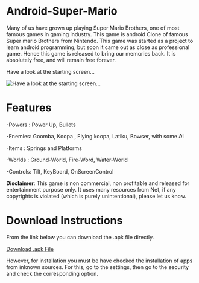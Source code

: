 Android-Super-Mario
====================

Many of us have grown up playing Super Mario Brothers, one of most famous games in gaming industry. This game is android Clone of famous Super mario Brothers from Nintendo.
This game was started as a project to learn android programming, but soon it came out as close as professional game. Hence this game is released to bring our memories back. It is absolutely free, and will remain free forever.

Have a look at the starting screen...

![Have a look at the starting screen...](http://lh5.ggpht.com/7mpw1b5pQSrZD8ylEwz2lJ-z9a-hQ6dXsXkIYYzMsfLh7a4KtHlFq4VOhbUczBaG_JI)


Features
========

-Powers : Power Up, Bullets

-Enemies: Goomba, Koopa , Flying koopa, Latiku, Bowser, with some AI

-Items : Springs and Platforms

-Worlds : Ground-World, Fire-Word, Water-World

-Controls: Tilt, KeyBoard, OnScreenControl


**Disclaimer**: This game is non commercial, non profitable and released for entertainment purpose only. It uses many resources from Net, if any copyrights is violated (which is purely unintentional), please let us know.


Download Instructions
=====================

From the link below you can download the .apk file directly.
    
[Download .apk File](https://github.com/maheshkurmi/-Android-Super-Mario/blob/master/SuperMario.apk?raw=true)

However, for installation you must be have checked the installation of apps from inknown sources. For this, go to the settings, then go to the security and check the corresponding option.
